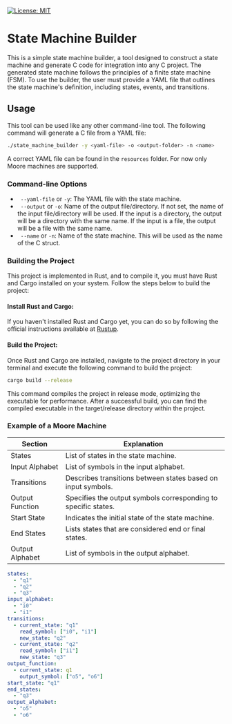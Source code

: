 [![License: MIT](https://img.shields.io/badge/License-MIT-yellow.svg)](https://opensource.org/licenses/MIT)


# State Machine Builder

This is a simple state machine builder, a tool designed to construct a state machine and generate C code for integration into any C project. The generated state machine follows the principles of a finite state machine (FSM). To use the builder, the user must provide a YAML file that outlines the state machine's definition, including states, events, and transitions.


##  Usage

This tool can be used like any other command-line tool. The following command will generate a C file from a YAML file:

```bash
./state_machine_builder -y <yaml-file> -o <output-folder> -n <name>
```

A correct YAML file can be found in the `resources` folder. For now only Moore machines are supported.


### Command-line Options

- ` --yaml-file` or `-y`: The YAML file with the state machine.
- ` --output` or `-o`: Name of the output file/directory. If not set, the name of the input file/directory will be used. If the input is a directory, the output will be a directory with the same name. If the input is a file, the output will be a file with the same name.
- ` --name` or `-n`: Name of the state machine. This will be used as the name of the C struct.


### Building the Project

This project is implemented in Rust, and to compile it, you must have Rust and Cargo installed on your system. Follow the steps below to build the project:

#### Install Rust and Cargo:
If you haven't installed Rust and Cargo yet, you can do so by following the official instructions available at [Rustup](https://rustup.rs/).

#### Build the Project:
Once Rust and Cargo are installed, navigate to the project directory in your terminal and execute the following command to build the project:

```bash	
cargo build --release
```

This command compiles the project in release mode, optimizing the executable for performance. After a successful build, you can find the compiled executable in the target/release directory within the project.


### Example of a Moore Machine

| Section             | Explanation                                                            |
|---------------------|------------------------------------------------------------------------|
| States              | List of states in the state machine.                                   |
| Input Alphabet      | List of symbols in the input alphabet.                                 |
| Transitions         | Describes transitions between states based on input symbols.           |
| Output Function     | Specifies the output symbols corresponding to specific states.         |
| Start State         | Indicates the initial state of the state machine.                      |
| End States          | Lists states that are considered end or final states.                  |
| Output Alphabet     | List of symbols in the output alphabet.                                |


```yaml	
states:
  - "q1"
  - "q2"
  - "q3"
input_alphabet:
  - "i0"
  - "i1"
transitions:
  - current_state: "q1"
    read_symbol: ["i0", "i1"]
    new_state: "q2"
  - current_state: "q2"
    read_symbol: ["i1"]
    new_state: "q3"
output_function:
  - current_state: q1
    output_symbol: ["o5", "o6"]
start_state: "q1"
end_states:
  - "q3"
output_alphabet:
  - "o5"
  - "o6"
```
